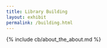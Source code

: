 ```yaml
---
title: Library Building
layout: exhibit
permalink: /building.html
---
```


{% include cb/about_the_about.md %}